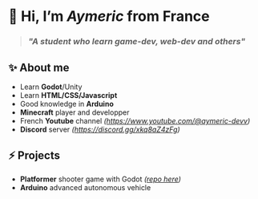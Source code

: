# 👋 Hi, I’m *Aymeric* from France
> ### *"A student who learn game-dev, web-dev and others"*

## ✨ About me 
- Learn **Godot**/Unity
- Learn **HTML/CSS/Javascript**
- Good knowledge in **Arduino**
- **Minecraft** player and developper
- French **Youtube** channel *(<https://www.youtube.com/@aymeric-devv>)*
- **Discord** server *(<https://discord.gg/xkq8aZ4zFg>)*

## ⚡ Projects
- **Platformer** shooter game with Godot *([repo here](https://github.com/aymeric-devv/godot-platformer-shooter))*
- **Arduino** advanced autonomous vehicle
